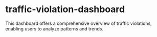 # traffic-violation-dashboard
This dashboard offers a comprehensive overview of traffic violations, enabling users to analyze patterns and trends.
